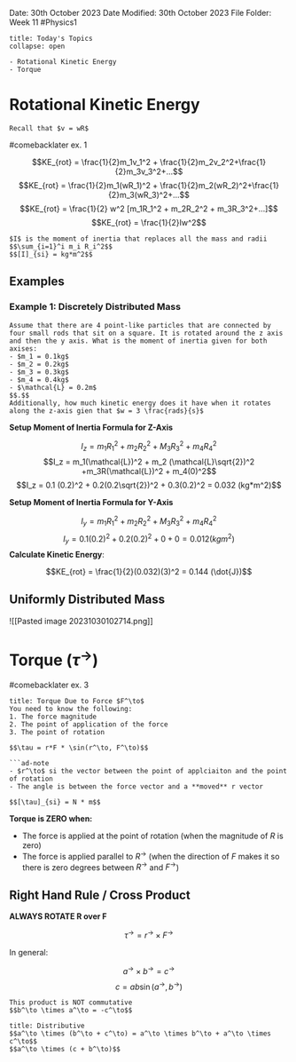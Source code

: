Date: 30th October 2023
Date Modified: 30th October 2023
File Folder: Week 11
#Physics1

```ad-abstract
title: Today's Topics
collapse: open

- Rotational Kinetic Energy
- Torque

```

# Rotational Kinetic Energy

```ad-note
Recall that $v = wR$
```

#comebacklater ex. 1

$$KE_{rot} = \frac{1}{2}m_1v_1^2 + \frac{1}{2}m_2v_2^2+\frac{1}{2}m_3v_3^2+...$$
$$KE_{rot} = \frac{1}{2}m_1(wR_1)^2 + \frac{1}{2}m_2(wR_2)^2+\frac{1}{2}m_3(wR_3)^2+...$$
$$KE_{rot} = \frac{1}{2} w^2 [m_1R_1^2 + m_2R_2^2 + m_3R_3^2+...]$$
$$KE_{rot} = \frac{1}{2}Iw^2$$

```ad-important
$I$ is the moment of inertia that replaces all the mass and radii
$$\sum_{i=1}^i m_i R_i^2$$
$$[I]_{si} = kg*m^2$$
```

## Examples

### Example 1: Discretely Distributed Mass
```ad-question
Assume that there are 4 point-like particles that are connected by four small rods that sit on a square. It is rotated around the z axis and then the y axis. What is the moment of inertia given for both axises:
- $m_1 = 0.1kg$
- $m_2 = 0.2kg$
- $m_3 = 0.3kg$
- $m_4 = 0.4kg$
- $\mathcal{L} = 0.2m$
$$.$$
Additionally, how much kinetic energy does it have when it rotates along the z-axis gien that $w = 3 \frac{rads}{s}$
```

**Setup Moment of Inertia Formula for Z-Axis** 

$$I_z = m_1R_1^2 + m_2R_2^2 + M_3R_3^2+m_4R_4^2$$
$$I_z = m_1(\mathcal{L})^2 + m_2 (\mathcal{L}\sqrt{2})^2 +m_3R(\mathcal{L})^2 + m_4(0)^2$$
$$I_z = 0.1 (0.2)^2 + 0.2(0.2\sqrt{2})^2 + 0.3(0.2)^2 = 0.032 (kg*m^2)$$

**Setup Moment of Inertia Formula for Y-Axis**

$$I_y = m_1R_1^2 + m_2R_2^2 + M_3R_3^2+m_4R_4^2$$
$$I_y = 0.1(0.2)^2 + 0.2(0.2)^2 +0 + 0 = 0.012 (kg m^2)$$
**Calculate Kinetic Energy**:

$$KE_{rot} = \frac{1}{2}(0.032)(3)^2 = 0.144 (\dot{J})$$
## Uniformly Distributed Mass

![[Pasted image 20231030102714.png]]

# Torque ($\tau^\to$)

#comebacklater ex. 3

```ad-important
title: Torque Due to Force $F^\to$
You need to know the following:
1. The force magnitude
2. The point of application of the force
3. The point of rotation

$$\tau = r*F * \sin(r^\to, F^\to)$$

```ad-note
- $r^\to$ si the vector between the point of applciaiton and the point of rotation
- The angle is between the force vector and a **moved** r vector
```

```ad-note
$$[\tau]_{si} = N * m$$
```

**Torque is ZERO when:**
- The force is applied at the point of rotation (when the magnitude of $R$ is zero)
- The force is applied parallel to $R^\to$ (when the direction of $F$  makes it so there is zero degrees between $R^\to$ and $F^\to$)
## Right Hand Rule / Cross Product

**ALWAYS ROTATE R over F**

$$\tau^\to = r^\to \times F^\to $$

In general:

$$a^\to \times b^\to = c^\to$$
$$c = ab \sin(a^\to, b^\to)$$

```ad-warning
This product is NOT commutative
$$b^\to \times a^\to = -c^\to$$
```

```ad-note
title: Distributive
$$a^\to \times (b^\to + c^\to) = a^\to \times b^\to + a^\to \times c^\to$$
$$a^\to \times (c + b^\to)$$
```
